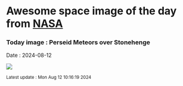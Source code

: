 
# Awesome space image of the day from [NASA](https://api.nasa.gov/)

### Today image : Perseid Meteors over Stonehenge
Date : 2024-08-12

![](https://apod.nasa.gov/apod/image/2408/PerseidsStonehenge_Dury_960.jpg)

<small>Latest update : Mon Aug 12 10:16:19 2024</small>
        